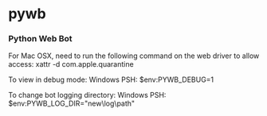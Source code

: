 # pywb

### Python Web Bot

For Mac OSX, need to run the following command on the web driver to allow access:
xattr -d com.apple.quarantine <name-of-executable>


To view in debug mode:
Windows PSH:
$env:PYWB_DEBUG=1


To change bot logging directory:
Windows PSH:
$env:PYWB_LOG_DIR="new\log\path"
